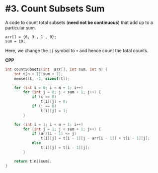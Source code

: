 # #3. Count Subsets Sum

A code to count total subsets (**need not be continuous**) that add up to a particular sum.

```
arr[] = {6, 3 , 1 , 9};
sum = 10;
```

Here, we change the `||` symbol to `+` and hence count the total counts.

**CPP**
```cpp
int countSubsets(int  arr[], int sum, int n) {
	int t[n + 1][sum + 1];
	memset(t, -1, sizeof(t));

	for (int i = 0; i < n + 1; i++)
		for (int j = 0; j < sum + 1; j++) {
			if (i == 0)
				t[i][j] = 0;
			if (j == 0)
				t[i][j] = 1;
		}

	for (int i = 1; i < n + 1; i++)
		for (int j = 1; j < sum + 1; j++) {
			if (arr[i - 1] <= j)
				t[i][j] = t[i - 1][j - arr[i - 1]] + t[i - 1][j];
			else
				t[i][j] = t[i - 1][j];
		}

	return t[n][sum];
}
```
